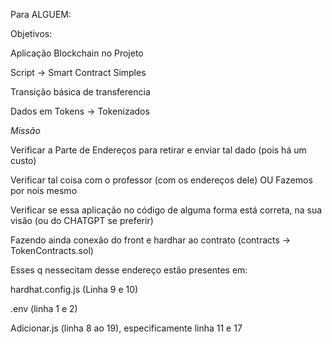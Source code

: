 Para ALGUEM:

Objetivos:

Aplicação Blockchain no Projeto

Script -> Smart Contract Simples

Transição básica de transferencia

Dados em Tokens -> Tokenizados

*Missão*

Verificar a Parte de Endereços para retirar e enviar tal dado (pois há um custo)

Verificar tal coisa com o professor (com os endereços dele) OU Fazemos por nois mesmo

Verificar se essa aplicação no código de alguma forma está correta, na sua visão (ou do CHATGPT se preferir)

Fazendo ainda conexão do front e hardhar ao contrato (contracts -> TokenContracts.sol) 

Esses q nessecitam desse endereço estão presentes em:

hardhat.config.js (Linha 9 e 10)

.env (linha 1 e 2)

Adicionar.js (linha 8 ao 19), especificamente linha 11 e 17

